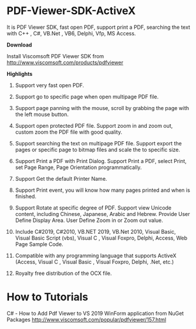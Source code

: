 # PDF-Viewer-SDK-ActiveX
It is PDF Viewer SDK, fast open PDF, support print a PDF, searching the text with C++ , C#, VB.Net , VB6, Delphi, Vfp, MS Access.


<b>Download</b>

Install Viscomsoft PDF Viewer SDK from http://www.viscomsoft.com/products/pdfviewer

<b>Highlights</b>

1. Support very fast open PDF. 

2. Support go to specific page when open multipage PDF file.

3. Support page panning with the mouse, scroll by grabbing the page with the left mouse button.

4. Support open protected PDF file. Support zoom in and zoom out, custom zoom the PDF file with good quality.

5. Support searching the text on multipage PDF file. Support export the pages or specific page to bitmap files and scale the to specific size.

6. Support Print a PDF with Print Dialog. Support Print a PDF, select Print, set Page Range, Page Orientation
programmatically.

7. Support Get the default Printer Name.

8. Support Print event, you will know how many pages printed and when is finished.

9. Support Rotate at specific degree of PDF. Support view Unicode content, including Chinese, Japanese, Arabic and Hebrew. Provide User Define Display Area. User Define Zoom in or Zoom out value.

10. Include C#2019, C#2010, VB.NET 2019, VB.Net 2010, Visual Basic, Visual Basic Script (vbs), Visual C , Visual Foxpro, Delphi, Access, Web Page Sample Code.

11. Compatible with any programming language that supports ActiveX (Access, Visual C , Visual Basic , Visual Foxpro, Delphi, .Net, etc.) 

12. Royalty free distribution of the OCX file.

# How to Tutorials
C# - How to Add Pdf Viewer to VS 2019 WinForm application from NuGet Packages http://www.viscomsoft.com/popular/pdfviewer/157.html

